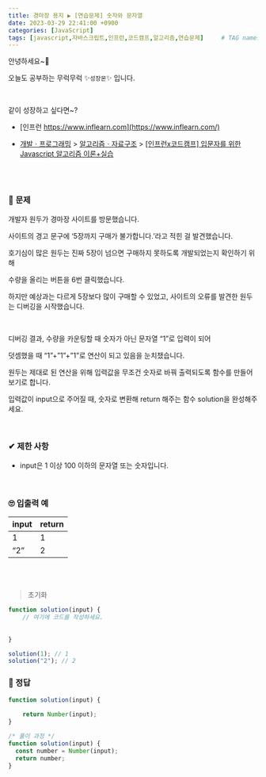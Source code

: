 ```yaml
---
title: 경마장 용지 ▶ [연습문제] 숫자와 문자열
date: 2023-03-29 22:41:00 +0900
categories: [JavaScript]
tags: [javascript,자바스크립트,인프런,코드캠프,알고리즘,연습문제]     # TAG names should always be lowercase
---
```


안녕하세요~👋

오늘도 공부하는 무럭무럭 ✨`성장몬`✨ 입니다. 

<br>

같이 성장하고 싶다면~?

+ [인프런 https://www.inflearn.com](https://www.inflearn.com/)

+ [개발ㆍ프로그래밍](https://www.inflearn.com/courses/it-programming) > [알고리즘ㆍ자료구조](https://www.inflearn.com/courses/it-programming/algorithm) > [[인프런x코드캠프] 입문자를 위한 Javascript 알고리즘 이론+실습](https://inf.run/eFWF)

<br>

<br>

### 📝 **문제**

개발자 원두가 경마장 사이트를 방문했습니다.

사이트의 경고 문구에 ‘5장까지 구매가 불가합니다.’라고 적힌 걸 발견했습니다.

호기심이 많은 원두는 진짜 5장이 넘으면 구매하지 못하도록 개발되었는지 확인하기 위해

수량을 올리는 버튼을 6번 클릭했습니다.

하지만 예상과는 다르게 5장보다 많이 구매할 수 있었고, 사이트의 오류를 발견한 원두는 디버깅을 시작했습니다.

<br>

디버깅 결과, 수량을 카운팅할 때 숫자가 아닌 문자열 “1”로 입력이 되어

덧셈했을 때 “1”+”1”+”1”로 연산이 되고 있음을 눈치챘습니다.

원두는 제대로 된 연산을 위해 입력값을 무조건 숫자로 바꿔 출력되도록 함수를 만들어보기로 합니다.

입력값이 input으로 주어질 때, 숫자로 변환해 return 해주는 함수 solution을 완성해주세요.

<br>

### ✔ **제한 사항**

- input은 1 이상 100 이하의 문자열 또는 숫자입니다.

<br>

### 🙄 **입출력 예**

| input | return |
| ----- | ------ |
| 1     | 1      |
| “2”   | 2      |

<br>

<br>

> 초기화

```javascript
function solution(input) {
	// 여기에 코드를 작성하세요.
	
	
}

solution(1); // 1
solution("2"); // 2
```

### 💖 정답

```javascript
function solution(input) {
	
	return Number(input);
}
```

```javascript
/* 풀이 과정 */
function solution(input) {
  const number = Number(input);
  return number;
}
```

<br>

<br>

<br>